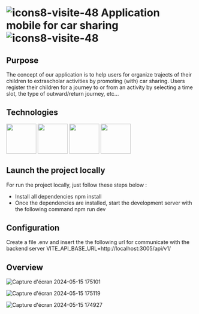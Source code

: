 # ![icons8-visite-48](https://github.com/mathieu-Glt/app-mobile-covoit_nestjs/assets/84771497/bde870b4-f3d0-4a6d-9fcb-96ca8169e140) Application mobile for car sharing ![icons8-visite-48](https://github.com/mathieu-Glt/app-mobile-covoit_nestjs/assets/84771497/bde870b4-f3d0-4a6d-9fcb-96ca8169e140)

## Purpose 
The concept of our application is to help users for organize trajects of their children to extrascholar activities by promoting (with) car sharing. Users register their children for a journey to or from an activity by selecting a time slot, the type of outward/return journey, etc...

## Technologies 
<img src="https://upload.wikimedia.org/wikipedia/commons/thumb/f/f1/Vitejs-logo.svg/2078px-Vitejs-logo.svg.png" width="80" />
<img src="https://cdn.worldvectorlogo.com/logos/react-1.svg" width="80" />
<img src="https://upload.wikimedia.org/wikipedia/commons/thumb/d/d1/Ionic_Logo.svg/2560px-Ionic_Logo.svg.png" width="80" />
<img src="https://www.cypress.io/cypress_logo_social.png" width="80" />

## Launch the project locally
For run the project locally, just follow these steps below : 
- Install all dependencies
  npm install
- Once the dependencies are installed, start the development server with the following command
  npm run dev

## Configuration 
Create a file .env and insert the the following url for communicate with the backend server 
VITE_API_BASE_URL=http://localhost:3005/api/v1/ 

## Overview 

![Capture d'écran 2024-05-15 175101](https://github.com/mathieu-Glt/app-mobile-covoit_nestjs/assets/84771497/702fbd83-193d-427c-82fd-9f61190a4c4c) 


![Capture d'écran 2024-05-15 175119](https://github.com/mathieu-Glt/app-mobile-covoit_nestjs/assets/84771497/fe99f7de-e1f6-4119-ac24-3925b03c2bc8)



![Capture d'écran 2024-05-15 174927](https://github.com/mathieu-Glt/app-mobile-covoit_nestjs/assets/84771497/6990c42b-f868-41da-93b0-8b8f77cf3a06)

